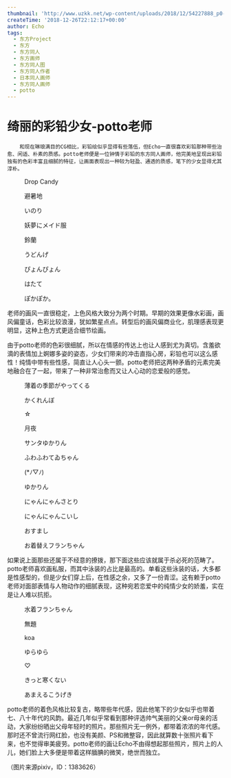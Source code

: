 ```yaml
---
thumbnail: 'http://www.uzkk.net/wp-content/uploads/2018/12/54227888_p0-825x510.png'
createTime: '2018-12-26T22:12:17+00:00'
author: Echo
tags:
  - 东方Project
  - 东方
  - 东方同人
  - 东方画师
  - 东方同人图
  - 东方同人作者
  - 日本同人画师
  - 东方同人画师
  - potto
---
```


# 绮丽的彩铅少女-potto老师

		和现在琳琅满目的CG相比，彩铅绘似乎显得有些落伍，但Echo一直很喜欢彩铅那种带些治愈、闲适、朴素的质感。potto老师便是一位钟情于彩铅的东方同人画师，他完美地呈现出彩铅独有的色彩丰富且细腻的特征，让画面表现出一种较为轻盈、通透的质感，笔下的少女显得尤其淳朴。

<figure>
  <img src="http://www.uzkk.net/wp-content/uploads/2018/12/52688057_p0.png" alt=""/>
  <figcaption>Drop Candy</figcaption>
</figure>

<figure>
  <img src="http://www.uzkk.net/wp-content/uploads/2018/12/52083012_p0.png" alt=""/>
  <figcaption>避暑地</figcaption>
</figure>

<figure>
  <img src="http://www.uzkk.net/wp-content/uploads/2018/12/55600204_p0.png" alt=""/>
  <figcaption>いのり</figcaption>
</figure>

<figure>
  <img src="http://www.uzkk.net/wp-content/uploads/2018/12/55748973_p0.png" alt=""/>
  <figcaption>妖夢にメイド服</figcaption>
</figure>

<figure>
  <img src="http://www.uzkk.net/wp-content/uploads/2018/12/52929610_p0.png" alt=""/>
  <figcaption>鈴蘭</figcaption>
</figure>

<figure>
  <img src="http://www.uzkk.net/wp-content/uploads/2018/12/55197201_p0.png" alt=""/>
  <figcaption>うどんげ</figcaption>
</figure>

<figure>
  <img src="http://www.uzkk.net/wp-content/uploads/2018/12/52471502_p0.png" alt=""/>
  <figcaption>ぴょんぴょん</figcaption>
</figure>

<figure>
  <img src="http://www.uzkk.net/wp-content/uploads/2018/12/55476487_p0.png" alt=""/>
  <figcaption>はたて</figcaption>
</figure>

<figure>
  <img src="http://www.uzkk.net/wp-content/uploads/2018/12/47615145_p0.png" alt=""/>
  <figcaption>ぽかぽか。</figcaption>
</figure>

老师的画风一直很稳定，上色风格大致分为两个时期。早期的效果更像水彩画，画风偏童话，色彩比较浪漫，犹如繁星点点。转型后的画风偏商业化，肌理感表现更明显，这种上色方式更适合细节绘画。

由于potto老师的色彩很细腻，所以在情感的传达上也让人感到尤为真切。含羞欲滴的表情加上婀娜多姿的姿态，少女们带来的冲击直指心房，彩铅也可以这么感性！纯情中带有些性感，简直让人心头一颤。potto老师把这两种矛盾的元素完美地融合在了一起，带来了一种非常治愈而又让人心动的恋爱般的感觉。

<figure>
  <img src="http://www.uzkk.net/wp-content/uploads/2018/12/62276697_p0.png" alt=""/>
  <figcaption>薄着の季節がやってくる</figcaption>
</figure>

<figure>
  <img src="http://www.uzkk.net/wp-content/uploads/2018/12/55365368_p0.png" alt=""/>
  <figcaption>かくれんぼ</figcaption>
</figure>

<figure>
  <img src="http://www.uzkk.net/wp-content/uploads/2018/12/56955236_p0.png" alt=""/>
  <figcaption>☆</figcaption>
</figure>

<figure>
  <img src="http://www.uzkk.net/wp-content/uploads/2018/12/55099554_p0.png" alt=""/>
  <figcaption>月夜</figcaption>
</figure>

<figure>
  <img src="http://www.uzkk.net/wp-content/uploads/2018/12/54227888_p0.png" alt=""/>
  <figcaption>サンタゆかりん</figcaption>
</figure>

<figure>
  <img src="http://www.uzkk.net/wp-content/uploads/2018/12/56361785_p0.png" alt=""/>
  <figcaption>ふわふわてゐちゃん</figcaption>
</figure>

<figure>
  <img src="http://www.uzkk.net/wp-content/uploads/2018/12/56575374_p0.png" alt=""/>
  <figcaption>(*ﾉ▽ﾉ)</figcaption>
</figure>

<figure>
  <img src="http://www.uzkk.net/wp-content/uploads/2018/12/47775134_p0.png" alt=""/>
  <figcaption>ゆかりん</figcaption>
</figure>

<figure>
  <img src="http://www.uzkk.net/wp-content/uploads/2018/12/57320144_p0.png" alt=""/>
  <figcaption>にゃんにゃんさとり</figcaption>
</figure>

<figure>
  <img src="http://www.uzkk.net/wp-content/uploads/2018/12/56575359_p0.png" alt=""/>
  <figcaption>にゃんにゃんこいし</figcaption>
</figure>

<figure>
  <img src="http://www.uzkk.net/wp-content/uploads/2018/12/61371391_p0.png" alt=""/>
  <figcaption>おすまし</figcaption>
</figure>

<figure>
  <img src="http://www.uzkk.net/wp-content/uploads/2018/12/62504910_p0.png" alt=""/>
  <figcaption>お着替えフランちゃん</figcaption>
</figure>

如果说上面那些还属于不经意的撩拨，那下面这些应该就属于杀必死的范畴了。potto老师喜欢画私服，而其中泳装的占比是最高的。单看这些泳装的话，大多都是性感型的，但是少女们穿上后，在性感之余，又多了一份青涩。这有赖于potto老师对面部表情与人物动作的细腻表现，这种宛若恋爱中的纯情少女的娇羞，实在是让人难以抗拒。

<figure>
  <img src="http://www.uzkk.net/wp-content/uploads/2018/12/57796145_p0.png" alt=""/>
  <figcaption>水着フランちゃん</figcaption>
</figure>

<figure>
  <img src="http://www.uzkk.net/wp-content/uploads/2018/12/70519478_p0.png" alt=""/>
  <figcaption>無題</figcaption>
</figure>

<figure>
  <img src="http://www.uzkk.net/wp-content/uploads/2018/12/47282080_p0.png" alt=""/>
  <figcaption>koa</figcaption>
</figure>

<figure>
  <img src="http://www.uzkk.net/wp-content/uploads/2018/12/56859655_p0.png" alt=""/>
  <figcaption>ゆらゆら</figcaption>
</figure>

<figure>
  <img src="http://www.uzkk.net/wp-content/uploads/2018/12/70202730_p0.png" alt=""/>
  <figcaption>♡</figcaption>
</figure>

<figure>
  <img src="http://www.uzkk.net/wp-content/uploads/2018/12/59973071_p0.png" alt=""/>
  <figcaption>きっと寒くない</figcaption>
</figure>

<figure>
  <img src="http://www.uzkk.net/wp-content/uploads/2018/12/59431967_p0.png" alt=""/>
  <figcaption>あまえるこうげき</figcaption>
</figure>

potto老师的着色风格比较复古，略带些年代感，因此他笔下的少女似乎也带着七、八十年代的风韵。最近几年似乎常看到那种评选帅气美丽的父亲or母亲的活动，大家纷纷晒出父母年轻时的照片。那些照片无一例外，都带着浓浓的年代感。那时还不曾流行网红脸，也没有美颜、PS和微整容，因此就算数十张照片看下来，也不觉得审美疲劳。potto老师的画让Echo不由得想起那些照片，照片上的人儿，她们脸上大多便是带着这样腼腆的微笑，绝世而独立。

（图片来源pixiv，ID：1383626）
